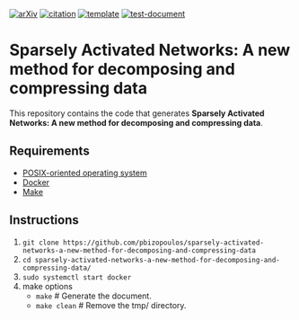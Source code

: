 [![arXiv](http://img.shields.io/badge/cs.LG-arXiv%3A1911.00400-B31B1B.svg)](https://arxiv.org/abs/1911.00400)
[![citation](http://img.shields.io/badge/citation-0091FF.svg)](https://scholar.google.com/scholar?hl=en&as_sdt=0%2C5&q=%CE%94%CE%AF%CE%BA%CF%84%CF%85%CE%B1+%CE%91%CF%81%CE%B1%CE%B9%CE%AE%CF%82+%CE%95%CE%BD%CE%B5%CF%81%CE%B3%CE%BF%CF%80%CE%BF%CE%AF%CE%B7%CF%83%CE%B7%CF%82%3A+%CE%9C%CE%B9%CE%B1+%CE%BD%CE%AD%CE%B1+%CE%BC%CE%AD%CE%B8%CE%BF%CE%B4%CE%BF%CF%82+%CE%B1%CF%80%CE%BF%CF%83%CF%8D%CE%BD%CE%B8%CE%B5%CF%83%CE%B7%CF%82+%CE%BA%CE%B1%CE%B9+%CF%83%CF%85%CE%BC%CF%80%CE%AF%CE%B5%CF%83%CE%B7%CF%82+%CE%B4%CE%B5%CE%B4%CE%BF%CE%BC%CE%AD%CE%BD%CF%89%CE%BD.+arxiv+2020&btnG=)
[![template](http://img.shields.io/badge/template-EEE0B1.svg)](https://github.com/pbizopoulos/a-makefile-for-developing-containerized-latex-technical-documents-template)
[![test-document](https://github.com/pbizopoulos/sparsely-activated-networks-a-new-method-for-decomposing-and-compressing-data/workflows/test-document/badge.svg)](https://github.com/pbizopoulos/sparsely-activated-networks-a-new-method-for-decomposing-and-compressing-data/actions?query=workflow%3Atest-document)

# Sparsely Activated Networks: A new method for decomposing and compressing data
This repository contains the code that generates **Sparsely Activated Networks: A new method for decomposing and compressing data**.

## Requirements
- [POSIX-oriented operating system](https://en.wikipedia.org/wiki/POSIX#POSIX-oriented_operating_systems)
- [Docker](https://docs.docker.com/get-docker/)
- [Make](https://www.gnu.org/software/make/)

## Instructions
1. `git clone https://github.com/pbizopoulos/sparsely-activated-networks-a-new-method-for-decomposing-and-compressing-data`
2. `cd sparsely-activated-networks-a-new-method-for-decomposing-and-compressing-data/`
3. `sudo systemctl start docker`
4. make options
    * `make`             # Generate the document.
    * `make clean`       # Remove the tmp/ directory.
